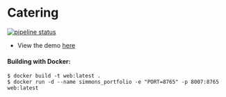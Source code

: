 # Catering
[![pipeline status](https://gitlab.com/sneakysquid05/invstore/badges/master/pipeline.svg)](https://gitlab.com/sneakysquid05/invstore/-/commits/master)
- View the demo [here](https://flask.sneakystuff.net)

#### Building with Docker:
```
$ docker build -t web:latest .
$ docker run -d --name simmons_portfolio -e "PORT=8765" -p 8007:8765 web:latest
```